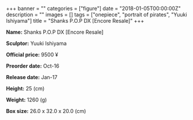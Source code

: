 +++
banner = ""
categories = ["figure"]
date = "2018-01-05T00:00:00Z"
description = ""
images = []
tags = ["onepiece", "portrait of pirates", "Yuuki Ishiyama"]
title = "Shanks P.O.P DX [Encore Resale]"
+++

**Name:** Shanks P.O.P DX [Encore Resale]

**Sculptor:** Yuuki Ishiyama

**Official price:** 9500 ¥

**Preorder date:** Oct-16

**Release date:** Jan-17

**Height:** 25 (cm)

**Weight:** 1260 (g)

**Box size:** 26.0 x 32.0 x 20.0 (cm)

